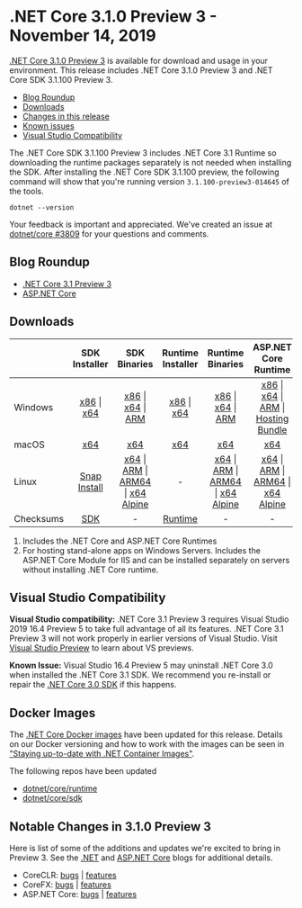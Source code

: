 # .NET Core 3.1.0 Preview 3 - November 14, 2019

[.NET Core 3.1.0 Preview 3](https://dotnet.microsoft.com/download/dotnet/3.1) is available for download and usage in your environment. This release includes .NET Core 3.1.0 Preview 3 and .NET Core SDK 3.1.100 Preview 3.

* [Blog Roundup](#blog-roundup)
* [Downloads](https://dotnet.microsoft.com/download/dotnet/3.1)
* [Changes in this release](#notable-changes-in-310-preview-3)
* [Known issues](../3.1-known-issues.md)
* [Visual Studio Compatibility](#visual-studio-compatibility)

The .NET Core SDK 3.1.100 Preview 3 includes .NET Core 3.1 Runtime so downloading the runtime packages separately is not needed when installing the SDK. After installing the .NET Core SDK 3.1.100 preview, the following command will show that you're running version `3.1.100-preview3-014645` of the tools.

`dotnet --version`

Your feedback is important and appreciated. We've created an issue at [dotnet/core #3809](https://github.com/dotnet/core/issues/3809) for your questions and comments.

## Blog Roundup

* [.NET Core 3.1 Preview 3][dotnet-blog]
* [ASP.NET Core][aspnet-blog]

## Downloads

|           | SDK Installer                        | SDK Binaries                 | Runtime Installer                                        | Runtime Binaries                                 | ASP.NET Core Runtime           | Windows Desktop Runtime           |
| --------- | :------------------------------------------:     | :----------------------:                 | :---------------------------:                            | :-------------------------:                      | :-----------------:            |:-----------------:            |
| Windows   | [x86][dotnet-sdk-win-x86.exe] \| [x64][dotnet-sdk-win-x64.exe] | [x86][dotnet-sdk-win-x86.zip] \| [x64][dotnet-sdk-win-x64.zip] \| [ARM][dotnet-sdk-win-arm.zip] | [x86][dotnet-runtime-win-x86.exe] \| [x64][dotnet-runtime-win-x64.exe] | [x86][dotnet-runtime-win-x86.zip] \| [x64][dotnet-runtime-win-x64.zip] \| [ARM][dotnet-runtime-win-arm.zip]  | [x86][aspnetcore-runtime-win-x86.exe] \| [x64][aspnetcore-runtime-win-x64.exe] \| [ARM][aspnetcore-runtime-win-arm.zip] \| [Hosting Bundle][dotnet-hosting-win.exe] | [x86][windowsdesktop-runtime-win-x86.exe] \| [x64][windowsdesktop-runtime-win-x64.exe] |
| macOS     | [x64][dotnet-sdk-osx-x64.pkg]  | [x64][dotnet-sdk-osx-x64.tar.gz]     | [x64][dotnet-runtime-osx-x64.pkg] | [x64][dotnet-runtime-osx-x64.tar.gz] | [x64][aspnetcore-runtime-osx-x64.tar.gz] | - |
| Linux     |  [Snap Install][snap-install]  | [x64][dotnet-sdk-linux-x64.tar.gz] \| [ARM][dotnet-sdk-linux-arm.tar.gz] \| [ARM64][dotnet-sdk-linux-arm64.tar.gz] \| [x64 Alpine][dotnet-sdk-linux-musl-x64.tar.gz] | - | [x64][dotnet-runtime-linux-x64.tar.gz] \| [ARM][dotnet-runtime-linux-arm.tar.gz] \| [ARM64][dotnet-runtime-linux-arm64.tar.gz] \| [x64 Alpine][dotnet-runtime-linux-musl-x64.tar.gz] | [x64][aspnetcore-runtime-linux-x64.tar.gz]  \| [ARM][aspnetcore-runtime-linux-arm.tar.gz] \| [ARM64][aspnetcore-runtime-linux-arm64.tar.gz] \| [x64 Alpine][aspnetcore-runtime-linux-musl-x64.tar.gz] | - |
| Checksums | [SDK][checksums-sdk]                             | -                                        | [Runtime][checksums-runtime]                             | - | - | - |

1. Includes the .NET Core and ASP.NET Core Runtimes
2. For hosting stand-alone apps on Windows Servers. Includes the ASP.NET Core Module for IIS and can be installed separately on servers without installing .NET Core runtime.

## Visual Studio Compatibility

**Visual Studio compatibility:** .NET Core 3.1 Preview 3 requires Visual Studio 2019 16.4 Preview 5 to take full advantage of all its features. .NET Core 3.1 Preview 3 will not work properly in earlier versions of Visual Studio. Visit [Visual Studio Preview](https://visualstudio.microsoft.com/vs/preview/) to learn about VS previews.

**Known Issue:** Visual Studio 16.4 Preview 5 may uninstall .NET Core 3.0 when installed the .NET Core 3.1 SDK. We recommend you re-install or repair the [.NET Core 3.0 SDK](https://dotnet.microsoft.com/download/dotnet/3.0) if this happens.


## Docker Images

The [.NET Core Docker images](https://hub.docker.com/r/microsoft/dotnet/) have been updated for this release. Details on our Docker versioning and how to work with the images can be seen in ["Staying up-to-date with .NET Container Images"](https://devblogs.microsoft.com/dotnet/staying-up-to-date-with-net-container-images/).

The following repos have been updated

* [dotnet/core/runtime](https://github.com/dotnet/dotnet-docker/blob/main/README.runtime.md)
* [dotnet/core/sdk](https://github.com/dotnet/dotnet-docker/blob/main/README.sdk.md)

## Notable Changes in 3.1.0 Preview 3

Here is list of some of the additions and updates we're excited to bring in Preview 3. See the [.NET][dotnet-blog] and [ASP.NET Core][aspnet-blog] blogs for additional details.

* CoreCLR: [bugs][coreclr_bugs] | [features][coreclr_features]
* CoreFX: [bugs][corefx_bugs] | [features][corefx_features]
* ASP.NET Core: [bugs][aspnet_bugs] | [features][aspnet_features]

[blob-runtime]: https://builds.dotnet.microsoft.com/dotnet/Runtime/
[blob-sdk]: https://builds.dotnet.microsoft.com/dotnet/Sdk/
[release-notes]: 3.1.0-preview3.md
[snap-install]: 3.1.0-preview3-install-instructions.md

[checksums-runtime]: https://builds.dotnet.microsoft.com/dotnet/checksums/3.1.0-preview3-sha.txt
[checksums-sdk]: https://builds.dotnet.microsoft.com/dotnet/checksums/3.1.0-preview3-sha.txt

[linux-install]: https://learn.microsoft.com/dotnet/core/install/linux

[dotnet-blog]: https://devblogs.microsoft.com/dotnet/announcing-net-core-3-1-preview-3/
[aspnet-blog]: https://devblogs.microsoft.com/aspnet/asp-net-core-updates-in-net-core-3-1-preview-3/

[aspnet_bugs]: https://github.com/aspnet/AspNetCore/issues?q=is%3Aissue+milestone%3A3.1.0-preview3+label%3ADone+label%3Abug
[aspnet_features]: https://github.com/aspnet/AspNetCore/issues?q=is%3Aissue+milestone%3A3.1.0-preview3+label%3ADone+label%3Aenhancement
[coreclr_bugs]: https://github.com/dotnet/coreclr/issues?utf8=%E2%9C%93&q=is%3Aissue+milestone%3A3.1+label%3Abug+
[coreclr_features]: https://github.com/dotnet/coreclr/issues?q=is%3Aissue+milestone%3A3.1+label%3Aenhancement
[corefx_bugs]: https://github.com/dotnet/corefx/issues?q=is%3Aissue+milestone%3A3.1+label%3Abug
[corefx_features]: https://github.com/dotnet/corefx/issues?q=is%3Aissue+milestone%3A3.1+label%3Aenhancement


[//]: # ( Runtime 3.1.0-preview3.19553.2)
[dotnet-apphost-pack-x64.deb]: https://download.visualstudio.microsoft.com/download/pr/076aa090-ddbc-445e-b509-1a8b9bc0755b/9bbf57be915dca66f80aa61313089ee5/dotnet-apphost-pack-3.1.0-preview3.19553.2-x64.deb
[dotnet-apphost-pack-x64.rpm]: https://download.visualstudio.microsoft.com/download/pr/04fc64aa-a5e7-4673-a3f1-bbad9bd118c6/7e35af867155fd3c540853482f5001b0/dotnet-apphost-pack-3.1.0-preview3.19553.2-x64.rpm
[dotnet-host-x64.deb]: https://download.visualstudio.microsoft.com/download/pr/3c464dc7-800d-4d95-b9e6-5ed4655e2623/a638e35e5686fe14f9d1b3899e0c12de/dotnet-host-3.1.0-preview3.19553.2-x64.deb
[dotnet-host-x64.rpm]: https://download.visualstudio.microsoft.com/download/pr/5115e89e-c2c7-4c18-8b71-65b6bf47ddc8/cfa419e6c6677169c91c5f0b35d16413/dotnet-host-3.1.0-preview3.19553.2-x64.rpm
[dotnet-hostfxr-x64.deb]: https://download.visualstudio.microsoft.com/download/pr/4a0e1191-b65a-4c4a-9a45-ddbbf1205731/b86658a1b8ba4c1a6db1042e3d0fa54b/dotnet-hostfxr-3.1.0-preview3.19553.2-x64.deb
[dotnet-hostfxr-x64.rpm]: https://download.visualstudio.microsoft.com/download/pr/3a6c6841-af2f-4ae1-aea7-197f1bd4d82d/208e16d99330eec975c3e3ec43bfbf9c/dotnet-hostfxr-3.1.0-preview3.19553.2-x64.rpm
[dotnet-runtime-linux-arm.tar.gz]: https://download.visualstudio.microsoft.com/download/pr/a9baad76-ef4b-4783-b52f-50616b180826/3fb390a260b8103909a4d725743c22c3/dotnet-runtime-3.1.0-preview3.19553.2-linux-arm.tar.gz
[dotnet-runtime-linux-arm64.tar.gz]: https://download.visualstudio.microsoft.com/download/pr/e20b886c-a4c4-4349-bb51-8d7ec7538b92/f1c54869255c2c29587c5aa85f0a9c99/dotnet-runtime-3.1.0-preview3.19553.2-linux-arm64.tar.gz
[dotnet-runtime-linux-musl-x64.tar.gz]: https://download.visualstudio.microsoft.com/download/pr/7abc799e-1280-4e9c-8a35-770c67e8d676/056d1b58d878d318ff70b941542a6f56/dotnet-runtime-3.1.0-preview3.19553.2-linux-musl-x64.tar.gz
[dotnet-runtime-linux-x64.tar.gz]: https://download.visualstudio.microsoft.com/download/pr/0eeb025f-c1d0-4a97-81a6-704092b8beb5/ee19cff2f6ac552749b88f848680dab1/dotnet-runtime-3.1.0-preview3.19553.2-linux-x64.tar.gz
[dotnet-runtime-osx-x64.pkg]: https://download.visualstudio.microsoft.com/download/pr/00df5471-eaaf-4e0b-9c67-1e2b0975629e/b45c781b030d3acaf582ed9ebe537292/dotnet-runtime-3.1.0-preview3.19553.2-osx-x64.pkg
[dotnet-runtime-osx-x64.tar.gz]: https://download.visualstudio.microsoft.com/download/pr/feaa11a2-1c4d-4e0e-aa0e-3767ac01ef6c/0e2cfba32c94e0395677e2d6e071b23e/dotnet-runtime-3.1.0-preview3.19553.2-osx-x64.tar.gz
[dotnet-runtime-rhel.6-x64.tar.gz]: https://download.visualstudio.microsoft.com/download/pr/0d904df6-de76-45fa-aaa2-5cd515184f5b/54cdbf4e6916cf6a3f134d9a98bebf64/dotnet-runtime-3.1.0-preview3.19553.2-rhel.6-x64.tar.gz
[dotnet-runtime-win-arm.zip]: https://download.visualstudio.microsoft.com/download/pr/4fff618a-38e4-4005-91f9-9c32559e9c25/0e377e2b51ab196a8bd690b493d022c9/dotnet-runtime-3.1.0-preview3.19553.2-win-arm.zip
[dotnet-runtime-win-x64.exe]: https://download.visualstudio.microsoft.com/download/pr/f89f183f-10ab-4304-9b4d-5280f05020b0/7cd7e81a916c83e30818e7557ee3f550/dotnet-runtime-3.1.0-preview3.19553.2-win-x64.exe
[dotnet-runtime-win-x64.zip]: https://download.visualstudio.microsoft.com/download/pr/4f52ee18-ded8-4b9a-9888-5fd44da8a752/65af712da9ebe8138b2d892b18fdbe05/dotnet-runtime-3.1.0-preview3.19553.2-win-x64.zip
[dotnet-runtime-win-x86.exe]: https://download.visualstudio.microsoft.com/download/pr/8872aa70-0661-477a-9230-595442df69ba/c0cec714545ee74ba9dc88712a54afd1/dotnet-runtime-3.1.0-preview3.19553.2-win-x86.exe
[dotnet-runtime-win-x86.zip]: https://download.visualstudio.microsoft.com/download/pr/ed8d63fa-18ed-46e2-8919-79286b437d5b/1b29b54a7cbedac5b04450b18435513e/dotnet-runtime-3.1.0-preview3.19553.2-win-x86.zip
[dotnet-runtime-x64.deb]: https://download.visualstudio.microsoft.com/download/pr/96f75bef-ef1e-4433-91fe-22a632d9412c/7313406b2d714548b7f36680007b113b/dotnet-runtime-3.1.0-preview3.19553.2-x64.deb
[dotnet-runtime-x64.rpm]: https://download.visualstudio.microsoft.com/download/pr/c8152532-19f5-4c9c-b3f5-5db00bcdc183/5746bf3fe020e8c3cbd283379407bd45/dotnet-runtime-3.1.0-preview3.19553.2-x64.rpm
[dotnet-runtime-deps-centos.7-x64.rpm]: https://download.visualstudio.microsoft.com/download/pr/7b891ae0-23c5-414b-8855-ed3af713647a/9c76af37806a7e8e19df47549456c201/dotnet-runtime-deps-3.1.0-preview3.19553.2-centos.7-x64.rpm
[dotnet-runtime-deps-fedora.27-x64.rpm]: https://download.visualstudio.microsoft.com/download/pr/337dbf45-0bd2-4654-95ce-55ee3338a0d1/0f9fa774c1e2575927817218ff4a119b/dotnet-runtime-deps-3.1.0-preview3.19553.2-fedora.27-x64.rpm
[dotnet-runtime-deps-opensuse.42-x64.rpm]: https://download.visualstudio.microsoft.com/download/pr/3e0d95ab-1628-4864-bbfa-507e553d4fbd/9630c78dc2d7a7f84e7afc9166290b6b/dotnet-runtime-deps-3.1.0-preview3.19553.2-opensuse.42-x64.rpm
[dotnet-runtime-deps-oraclelinux.7-x64.rpm]: https://download.visualstudio.microsoft.com/download/pr/50b333b9-70d3-4303-aed0-c8b758288c21/8b11343f577ccd6aac65f951d36ea807/dotnet-runtime-deps-3.1.0-preview3.19553.2-oraclelinux.7-x64.rpm
[dotnet-runtime-deps-rhel.7-x64.rpm]: https://download.visualstudio.microsoft.com/download/pr/954f6b39-9d97-4287-ba9f-1ddbd418fec3/ceaea33e097c2bbd632542638554b9a0/dotnet-runtime-deps-3.1.0-preview3.19553.2-rhel.7-x64.rpm
[dotnet-runtime-deps-sles.12-x64.rpm]: https://download.visualstudio.microsoft.com/download/pr/1d1c7bc4-78d9-4316-a787-0f90e7ca55af/29173b43611992497a8de0e361a0dc2e/dotnet-runtime-deps-3.1.0-preview3.19553.2-sles.12-x64.rpm
[dotnet-runtime-deps-x64.deb]: https://download.visualstudio.microsoft.com/download/pr/a2f02b45-6736-48da-80da-b5db00f50c24/fb40ff1fe70a3ea3dfacacbc204c1d0a/dotnet-runtime-deps-3.1.0-preview3.19553.2-x64.deb
[dotnet-targeting-pack-x64.deb]: https://download.visualstudio.microsoft.com/download/pr/81343755-93d5-458e-b397-241ded4052c4/44c9b1bcaefb4c64a9bf9edd52edf81e/dotnet-targeting-pack-3.1.0-preview3.19553.2-x64.deb
[dotnet-targeting-pack-x64.rpm]: https://download.visualstudio.microsoft.com/download/pr/d21a8ca7-c6dc-48f2-9729-878d1d100345/fa7822110d4c91731b1e1630470af357/dotnet-targeting-pack-3.1.0-preview3.19553.2-x64.rpm

[windowsdesktop-runtime-win-x64.exe]: https://download.visualstudio.microsoft.com/download/pr/00a9c6a9-9207-4ff7-a990-0df374f76616/b04ea6d4849484967ceca4d7d5b8ff8a/windowsdesktop-runtime-3.1.0-preview3.19553.2-win-x64.exe
[windowsdesktop-runtime-win-x86.exe]: https://download.visualstudio.microsoft.com/download/pr/9e223ed0-aeae-4b06-8a36-07ab8a5190fa/2583694e2f81584e7581ac72edfa78c5/windowsdesktop-runtime-3.1.0-preview3.19553.2-win-x86.exe

[//]: # ( ASP 3.1.0-preview3.19555.2)
[aspnetcore-runtime-linux-arm.tar.gz]: https://download.visualstudio.microsoft.com/download/pr/fb197db9-6158-4fe0-b5da-83fd9a39ec0e/01c6d1df4c14bf73cb17aed40962ccf1/aspnetcore-runtime-3.1.0-preview3.19555.2-linux-arm.tar.gz
[aspnetcore-runtime-linux-arm64.tar.gz]: https://download.visualstudio.microsoft.com/download/pr/4b4ab5c1-d503-48fd-b607-7e967efc0b3a/2a28bcf9168d0483150729868867bae2/aspnetcore-runtime-3.1.0-preview3.19555.2-linux-arm64.tar.gz
[aspnetcore-runtime-linux-musl-x64.tar.gz]: https://download.visualstudio.microsoft.com/download/pr/403af955-d346-4463-bdce-282ed6f5cdb9/e886b737518afe88278e63d33c2ecf71/aspnetcore-runtime-3.1.0-preview3.19555.2-linux-musl-x64.tar.gz
[aspnetcore-runtime-linux-x64.tar.gz]: https://download.visualstudio.microsoft.com/download/pr/0ba154a9-0217-473c-9e62-ea85bbadec17/6f369f74d7beaf897c0538c4259a8618/aspnetcore-runtime-3.1.0-preview3.19555.2-linux-x64.tar.gz
[aspnetcore-runtime-osx-x64.tar.gz]: https://download.visualstudio.microsoft.com/download/pr/7fc998e4-6d8c-4cc4-ab9b-9ad591bc97f8/fb2e50aeff5c3464c78cd740392df91b/aspnetcore-runtime-3.1.0-preview3.19555.2-osx-x64.tar.gz
[aspnetcore-runtime-rh.rhel.7-x64.rpm]: https://download.visualstudio.microsoft.com/download/pr/95dd5969-6109-4ca3-9cfb-361e6d768bc3/e382ef2ea2b4fc1fd69426ef0fa3fb40/aspnetcore-runtime-3.1.0-preview3.19555.2-rh.rhel.7-x64.rpm
[aspnetcore-runtime-win-arm.zip]: https://download.visualstudio.microsoft.com/download/pr/24e6b70d-ea3d-4925-ae27-c09b0b6f2dbb/9e3fa70c47c8abfad397a54960b2ba6b/aspnetcore-runtime-3.1.0-preview3.19555.2-win-arm.zip
[aspnetcore-runtime-win-x64.exe]: https://download.visualstudio.microsoft.com/download/pr/fafc0d07-887f-4460-94e0-16c3595ab5d7/5551ae31cac7af992d44900531869c22/aspnetcore-runtime-3.1.0-preview3.19555.2-win-x64.exe
[aspnetcore-runtime-win-x64.zip]: https://download.visualstudio.microsoft.com/download/pr/0f07f0c8-6d03-4adc-a809-b06a576e9ddf/7eb74f3c9097224ad232f6834c36f77c/aspnetcore-runtime-3.1.0-preview3.19555.2-win-x64.zip
[aspnetcore-runtime-win-x86.exe]: https://download.visualstudio.microsoft.com/download/pr/5ea17358-8c10-4122-af8d-8eb2da8215b2/a1fc08fd57334f1abb718f9c1091179b/aspnetcore-runtime-3.1.0-preview3.19555.2-win-x86.exe
[aspnetcore-runtime-win-x86.zip]: https://download.visualstudio.microsoft.com/download/pr/90f94ae0-4db3-4ab8-ad05-ffbadebf2d89/d430c3a4568dfd3bd6283b6921122ee6/aspnetcore-runtime-3.1.0-preview3.19555.2-win-x86.zip
[aspnetcore-runtime-x64.deb]: https://download.visualstudio.microsoft.com/download/pr/cc9e6631-62f7-4a41-b9c6-e429bc6bc3a6/ee53d5dc260c8295bb6291f0438055d7/aspnetcore-runtime-3.1.0-preview3.19555.2-x64.deb
[aspnetcore-runtime-x64.rpm]: https://download.visualstudio.microsoft.com/download/pr/20d5199b-c04a-4233-a787-25af8e5f4a23/9ecf5ddb4e4bc80404293aa3653c9bab/aspnetcore-runtime-3.1.0-preview3.19555.2-x64.rpm
[aspnetcore-targeting-pack.deb]: https://download.visualstudio.microsoft.com/download/pr/aba8eaa6-764c-49b9-a82d-1619ea191fea/ccb0c73e74f2e5d64edc5e8c952ded1d/aspnetcore-targeting-pack-3.1.0-preview3.19555.2.deb
[aspnetcore-targeting-pack.rpm]: https://download.visualstudio.microsoft.com/download/pr/7ff0dcd3-76c9-413d-ab68-edc768ccd5e7/3d00e8fbc5cd530204765925c6fe3f5c/aspnetcore-targeting-pack-3.1.0-preview3.19555.2.rpm
[dotnet-hosting-win.exe]: https://download.visualstudio.microsoft.com/download/pr/aaac7b0f-567c-4b09-9905-aba0e9cbb604/c977eafafa3f846fb081a496d6f9e640/dotnet-hosting-3.1.0-preview3.19555.2-win.exe

[//]: # ( SDK 3.1.100-preview3-014645 )
[dotnet-sdk-linux-arm.tar.gz]: https://download.visualstudio.microsoft.com/download/pr/018e0c67-f335-4a44-b79f-79a4093342d7/29fc2229b5f83f4176b9c9ff16aebada/dotnet-sdk-3.1.100-preview3-014645-linux-arm.tar.gz
[dotnet-sdk-linux-arm64.tar.gz]: https://download.visualstudio.microsoft.com/download/pr/beadd57f-83ec-407a-96da-624c61c5fdcf/b1e5eb0c57f3558680e94310ba6c1470/dotnet-sdk-3.1.100-preview3-014645-linux-arm64.tar.gz
[dotnet-sdk-linux-musl-x64.tar.gz]: https://download.visualstudio.microsoft.com/download/pr/9893487d-ecfc-4654-a06d-a70d149ebae4/86997fe999ec5598d7e6fa8ae9d6cf66/dotnet-sdk-3.1.100-preview3-014645-linux-musl-x64.tar.gz
[dotnet-sdk-linux-x64.tar.gz]: https://download.visualstudio.microsoft.com/download/pr/941853c3-98c6-44ff-b11f-3892e4f91814/14e8f22c7a1d95dd6fe9a53296d19073/dotnet-sdk-3.1.100-preview3-014645-linux-x64.tar.gz
[dotnet-sdk-osx-x64.pkg]: https://download.visualstudio.microsoft.com/download/pr/f4377189-a171-425b-8ef6-f8f21e89a8b0/b0d3561b13bd43ab4771bb62a2fddd4d/dotnet-sdk-3.1.100-preview3-014645-osx-x64.pkg
[dotnet-sdk-osx-x64.tar.gz]: https://download.visualstudio.microsoft.com/download/pr/b29e180d-352b-4a27-9dd9-fb327f1e655f/6b4930d53b2d93f5edd927ef679bbeae/dotnet-sdk-3.1.100-preview3-014645-osx-x64.tar.gz
[dotnet-sdk-win-arm.zip]: https://download.visualstudio.microsoft.com/download/pr/4e7d296b-67f0-44d4-8604-169210ef6e4c/016fc616bb1c8e0ef0314bdd7513250e/dotnet-sdk-3.1.100-preview3-014645-win-arm.zip
[dotnet-sdk-win-x64.exe]: https://download.visualstudio.microsoft.com/download/pr/90a377d2-5255-4bce-8612-a11dc81fe450/8587dee87b56f392f96695177972c418/dotnet-sdk-3.1.100-preview3-014645-win-x64.exe
[dotnet-sdk-win-x64.zip]: https://download.visualstudio.microsoft.com/download/pr/57e30e7e-d765-4e8b-90be-e904759386f2/3b73f472d962ccd7645d9b8d6db08e1a/dotnet-sdk-3.1.100-preview3-014645-win-x64.zip
[dotnet-sdk-win-x86.exe]: https://download.visualstudio.microsoft.com/download/pr/8362d64d-26d0-458b-b560-ca927fbd102b/c43ccfe2f8e1c640f994a33a16b98ef6/dotnet-sdk-3.1.100-preview3-014645-win-x86.exe
[dotnet-sdk-win-x86.zip]: https://download.visualstudio.microsoft.com/download/pr/86bf80b7-2abb-4c21-8874-c0c4226ab0ec/8d826ba9082d9628b9e79be9ad34f1e9/dotnet-sdk-3.1.100-preview3-014645-win-x86.zip
[dotnet-sdk-x64.deb]: https://download.visualstudio.microsoft.com/download/pr/e3fd1dac-b47e-43d3-9098-579396f7fab3/3fe41d4aa6703b557adb0b2131626313/dotnet-sdk-3.1.100-preview3-014645-x64.deb
[dotnet-sdk-x64.rpm]: https://download.visualstudio.microsoft.com/download/pr/b095aa96-b0f0-465a-ab59-097de76e50fe/2a3f0c0ec43d6cf5ccff91278f076f56/dotnet-sdk-3.1.100-preview3-014645-x64.rpm

